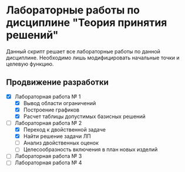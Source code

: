 # Лабораторные работы по дисциплине "Теория принятия решений"

Данный скрипт решает все лабораторные работы по данной дисциплине. Необходимо лишь модифицировать начальные точки и целевую функцию.

## Продвижение разработки

- [x] Лабораторная работа № 1
	- [x] Вывод области ограничений
	- [x] Построение графиков
	- [x] Расчет таблицы допустимых базисных решений

- [ ] Лабораторная работа № 2
	- [x] Переход к двойственной задаче
	- [x] Найти решение задачи ЛП
	- [ ] Анализ двойственных оценок
	- [ ] Целесообразность включения в план новых изделий
- [ ] Лабораторная работа № 3
- [ ] Лабораторная работа № 4
